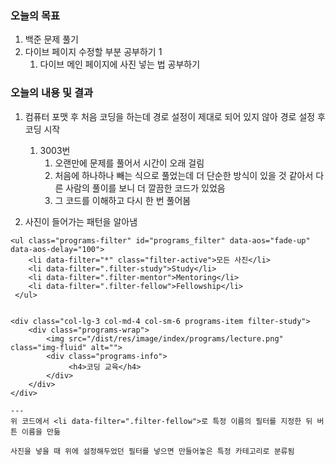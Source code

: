 ### 오늘의 목표
1. 백준  문제 풀기
2. 다이브 페이지 수정할 부분 공부하기 1
	1. 다이브 메인 페이지에 사진 넣는 법 공부하기


### 오늘의 내용 및 결과 
1. 컴퓨터 포맷 후 처음 코딩을 하는데 경로 설정이 제대로 되어 있지 않아 경로 설정 후 코딩 시작
	1. 3003번
		1. 오랜만에 문제를 풀어서 시간이 오래 걸림
		2. 처음에 하나하나 빼는 식으로 풀었는데 더 단순한 방식이 있을 것 같아서 다른 사람의 풀이를 보니 더 깔끔한 코드가 있었음
		3. 그 코드를 이해하고 다시 한 번 풀어봄

2. 사진이 들어가는 패턴을 알아냄
```
<ul class="programs-filter" id="programs_filter" data-aos="fade-up" data-aos-delay="100">
	<li data-filter="*" class="filter-active">모든 사진</li>
	<li data-filter=".filter-study">Study</li>
	<li data-filter=".filter-mentor">Mentoring</li>
	<li data-filter=".filter-fellow">Fellowship</li>
 </ul>


<div class="col-lg-3 col-md-4 col-sm-6 programs-item filter-study">
	<div class="programs-wrap">
		<img src="/dist/res/image/index/programs/lecture.png" class="img-fluid" alt="">
		<div class="programs-info">
			 <h4>코딩 교육</h4>
		</div>
	</div>
</div>

---
위 코드에서 <li data-filter=".filter-fellow">로 특정 이름의 필터를 지정한 뒤 버튼 이름을 만듦

사진을 넣을 때 위에 설정해두었던 필터를 넣으면 만들어놓은 특정 카테고리로 분류됨
